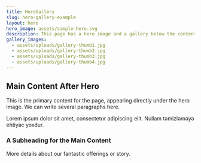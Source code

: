 ```yaml
---
title: HeroGallery
slug: hero-gallery-example
layout: hero
hero_image: assets/sample-hero.svg
description: This page has a hero image and a gallery below the content.
gallery_images:
  - assets/uploads/gallery-thumb1.jpg
  - assets/uploads/gallery-thumb2.jpg
  - assets/uploads/gallery-thumb3.jpg
  - assets/uploads/gallery-thumb4.jpg
---
```


## Main Content After Hero

This is the primary content for the page, appearing directly under the hero image. We can write several paragraphs here.

Lorem ipsum dolor sit amet, consectetur adipiscing elit. Nullam təmizləməyə ehtiyac yoxdur.

### A Subheading for the Main Content

More details about our fantastic offerings or story.